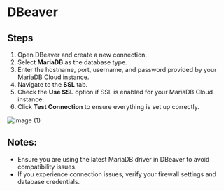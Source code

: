 # DBeaver

## Steps

1. Open DBeaver and create a new connection.
2. Select **MariaDB** as the database type.
3. Enter the hostname, port, username, and password provided by your MariaDB Cloud instance.
4. Navigate to the **SSL** tab.
5. Check the **Use SSL** option if SSL is enabled for your MariaDB Cloud instance.
6. Click **Test Connection** to ensure everything is set up correctly.

![image (1)](https://github.com/user-attachments/assets/fead6067-9a5a-4e75-bcf2-2d20e0a4b727)

## Notes:

* Ensure you are using the latest MariaDB driver in DBeaver to avoid compatibility issues.
* If you experience connection issues, verify your firewall settings and database credentials.
